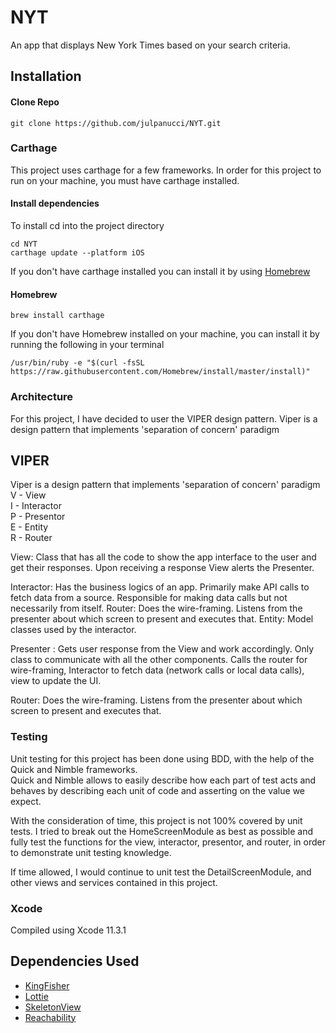 # NYT
An app that displays New York Times based on your search criteria.

## Installation

#### Clone Repo

```
git clone https://github.com/julpanucci/NYT.git
```

### Carthage

This project uses carthage for a few frameworks. In order for this project to run on your machine, you must have carthage installed.

#### Install dependencies
To install cd into the project directory
```
cd NYT
carthage update --platform iOS
```

If you don't have carthage installed you can install it by using [Homebrew](https://brew.sh/)
#### Homebrew

```
brew install carthage
```

If you don't have Homebrew installed on your machine, you can install it by running the following in your terminal
```
/usr/bin/ruby -e "$(curl -fsSL https://raw.githubusercontent.com/Homebrew/install/master/install)"
```

### Architecture 
For this project, I have decided to user the VIPER design pattern. Viper is a design pattern that implements 'separation of concern' paradigm

## VIPER
Viper is a design pattern that implements 'separation of concern' paradigm  
V - View  
I - Interactor      
P - Presentor  
E - Entity  
R - Router  

View: Class that has all the code to show the app interface to the user and get their responses. Upon receiving a response View alerts the Presenter.

Interactor: Has the business logics of an app. Primarily make API calls to fetch data from a source. Responsible for making data calls but not necessarily from itself.
Router: Does the wire-framing. Listens from the presenter about which screen to present and executes that.
Entity: Model classes used by the interactor.

Presenter : Gets user response from the View and work accordingly. Only class to communicate with all the other components. Calls the router for wire-framing, Interactor to fetch data (network calls or local data calls), view to update the UI. 

Router: Does the wire-framing. Listens from the presenter about which screen to present and executes that.


### Testing
Unit testing for this project has been done using BDD, with the help of the Quick and Nimble frameworks.  
Quick and Nimble allows to easily describe how each part of test acts and behaves by describing each unit of code and asserting on the value we expect.

With the consideration of time, this project is not 100% covered by unit tests. I tried to break out the HomeScreenModule as best as possible and fully test the functions for the view, interactor, presentor, and router, in order to demonstrate unit testing knowledge. 

If time allowed, I would continue to unit test the DetailScreenModule, and other views and services contained in this project.


### Xcode
Compiled using Xcode 11.3.1

## Dependencies Used
- [KingFisher](https://github.com/onevcat/Kingfisher)
- [Lottie](https://github.com/airbnb/lottie-ios)
- [SkeletonView](https://github.com/Juanpe/SkeletonView)
- [Reachability](https://github.com/ashleymills/Reachability.swift)

